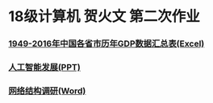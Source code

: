 # 18级计算机 贺火文 第二次作业
### [1949-2016年中国各省市历年GDP数据汇总表(Excel)](https://github.com/Wen1203054281/SecondHomeWork/blob/master/1949-2016年中国各省市历年GDP数据汇总表.xlsx)
### [人工智能发展(PPT)](https://github.com/Wen1203054281/SecondHomeWork/blob/master/人工智能发展.ppt)
### [网络结构调研(Word)](https://github.com/Wen1203054281/SecondHomeWork/blob/master/网络结构调研.docx)
